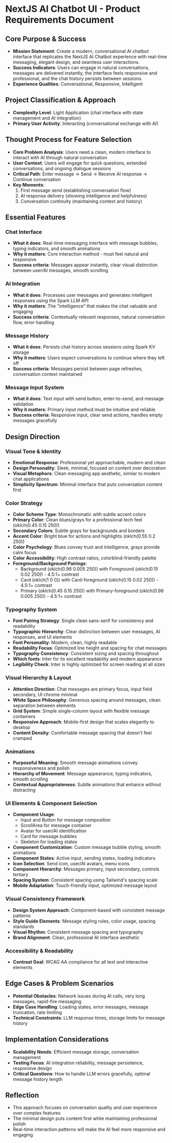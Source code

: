 # NextJS AI Chatbot UI - Product Requirements Document

## Core Purpose & Success
- **Mission Statement**: Create a modern, conversational AI chatbot interface that replicates the NextJS AI Chatbot experience with real-time messaging, elegant design, and seamless user interactions.
- **Success Indicators**: Users can engage in natural conversations, messages are delivered instantly, the interface feels responsive and professional, and the chat history persists between sessions.
- **Experience Qualities**: Conversational, Responsive, Intelligent

## Project Classification & Approach
- **Complexity Level**: Light Application (chat interface with state management and AI integration)
- **Primary User Activity**: Interacting (conversational exchange with AI)

## Thought Process for Feature Selection
- **Core Problem Analysis**: Users need a clean, modern interface to interact with AI through natural conversation
- **User Context**: Users will engage for quick questions, extended conversations, and ongoing dialogue sessions
- **Critical Path**: Enter message → Send → Receive AI response → Continue conversation
- **Key Moments**: 
  1. First message send (establishing conversation flow)
  2. AI response delivery (showing intelligence and helpfulness)
  3. Conversation continuity (maintaining context and history)

## Essential Features

### Chat Interface
- **What it does**: Real-time messaging interface with message bubbles, typing indicators, and smooth animations
- **Why it matters**: Core interaction method - must feel natural and responsive
- **Success criteria**: Messages appear instantly, clear visual distinction between user/AI messages, smooth scrolling

### AI Integration
- **What it does**: Processes user messages and generates intelligent responses using the Spark LLM API
- **Why it matters**: The "intelligence" that makes the chat valuable and engaging
- **Success criteria**: Contextually relevant responses, natural conversation flow, error handling

### Message History
- **What it does**: Persists chat history across sessions using Spark KV storage
- **Why it matters**: Users expect conversations to continue where they left off
- **Success criteria**: Messages persist between page refreshes, conversation context maintained

### Message Input System
- **What it does**: Text input with send button, enter-to-send, and message validation
- **Why it matters**: Primary input method must be intuitive and reliable
- **Success criteria**: Responsive input, clear send actions, handles empty messages gracefully

## Design Direction

### Visual Tone & Identity
- **Emotional Response**: Professional yet approachable, modern and clean
- **Design Personality**: Sleek, minimal, focused on content over decoration
- **Visual Metaphors**: Clean messaging app aesthetic, similar to modern chat applications
- **Simplicity Spectrum**: Minimal interface that puts conversation content first

### Color Strategy
- **Color Scheme Type**: Monochromatic with subtle accent colors
- **Primary Color**: Clean blues/grays for a professional tech feel (oklch(0.45 0.15 250))
- **Secondary Colors**: Subtle grays for backgrounds and borders
- **Accent Color**: Bright blue for actions and highlights (oklch(0.55 0.2 250))
- **Color Psychology**: Blues convey trust and intelligence, grays provide calm focus
- **Color Accessibility**: High contrast ratios, colorblind-friendly palette
- **Foreground/Background Pairings**:
  - Background (oklch(0.98 0.005 250)) with Foreground (oklch(0.15 0.02 250)) - 4.5:1+ contrast
  - Card (oklch(1 0 0)) with Card-foreground (oklch(0.15 0.02 250)) - 4.5:1+ contrast
  - Primary (oklch(0.45 0.15 250)) with Primary-foreground (oklch(0.98 0.005 250)) - 4.5:1+ contrast

### Typography System
- **Font Pairing Strategy**: Single clean sans-serif for consistency and readability
- **Typographic Hierarchy**: Clear distinction between user messages, AI responses, and UI elements
- **Font Personality**: Modern, clean, highly readable
- **Readability Focus**: Optimized line height and spacing for chat messages
- **Typography Consistency**: Consistent sizing and spacing throughout
- **Which fonts**: Inter for its excellent readability and modern appearance
- **Legibility Check**: Inter is highly optimized for screen reading at all sizes

### Visual Hierarchy & Layout
- **Attention Direction**: Chat messages are primary focus, input field secondary, UI chrome minimal
- **White Space Philosophy**: Generous spacing around messages, clean separation between elements
- **Grid System**: Simple single-column layout with flexible message containers
- **Responsive Approach**: Mobile-first design that scales elegantly to desktop
- **Content Density**: Comfortable message spacing that doesn't feel cramped

### Animations
- **Purposeful Meaning**: Smooth message animations convey responsiveness and polish
- **Hierarchy of Movement**: Message appearance, typing indicators, smooth scrolling
- **Contextual Appropriateness**: Subtle animations that enhance without distracting

### UI Elements & Component Selection
- **Component Usage**: 
  - Input and Button for message composition
  - ScrollArea for message container
  - Avatar for user/AI identification
  - Card for message bubbles
  - Skeleton for loading states
- **Component Customization**: Custom message bubble styling, smooth animations
- **Component States**: Active input, sending states, loading indicators
- **Icon Selection**: Send icon, user/AI avatars, menu icons
- **Component Hierarchy**: Messages primary, input secondary, controls tertiary
- **Spacing System**: Consistent spacing using Tailwind's spacing scale
- **Mobile Adaptation**: Touch-friendly input, optimized message layout

### Visual Consistency Framework
- **Design System Approach**: Component-based with consistent message patterns
- **Style Guide Elements**: Message styling rules, color usage, spacing standards
- **Visual Rhythm**: Consistent message spacing and typography
- **Brand Alignment**: Clean, professional AI interface aesthetic

### Accessibility & Readability
- **Contrast Goal**: WCAG AA compliance for all text and interactive elements

## Edge Cases & Problem Scenarios
- **Potential Obstacles**: Network issues during AI calls, very long messages, rapid-fire messaging
- **Edge Case Handling**: Loading states, error messages, message truncation, rate limiting
- **Technical Constraints**: LLM response times, storage limits for message history

## Implementation Considerations
- **Scalability Needs**: Efficient message storage, conversation management
- **Testing Focus**: AI integration reliability, message persistence, responsive design
- **Critical Questions**: How to handle LLM errors gracefully, optimal message history length

## Reflection
- This approach focuses on conversation quality and user experience over complex features
- The minimal design puts content first while maintaining professional polish
- Real-time interaction patterns will make the AI feel more responsive and engaging